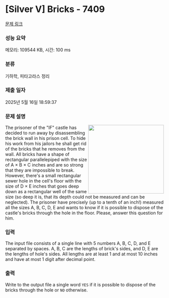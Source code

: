 # [Silver V] Bricks - 7409 

[문제 링크](https://www.acmicpc.net/problem/7409) 

### 성능 요약

메모리: 109544 KB, 시간: 100 ms

### 분류

기하학, 피타고라스 정리

### 제출 일자

2025년 5월 16일 18:59:37

### 문제 설명

<p><img alt="" src="https://upload.acmicpc.net/030893ee-9b26-463b-a16f-44df482b23e5/-/preview/" style="width: 240px; height: 219px; float: right;">The prisoner of the "IF" castle has decided to run away by disassembling the brick wall in his prison cell. To hide his work from his jailors he shall get rid of the bricks that he removes from the wall. All bricks have a shape of rectangular parallelepiped with the size of A × B × C inches and are so strong that they are impossible to break. However, there's a small rectangular sewer hole in the cell's floor with the size of D × E inches that goes deep down as a rectangular well of the same size (so deep it is, that its depth could not be measured and can be neglected). The prisoner have precisely (up to a tenth of an inch!) measured all the sizes A, B, C, D, E and wants to know if it is possible to dispose of the castle's bricks through the hole in the floor. Please, answer this question for him.</p>

### 입력 

 <p>The input file consists of a single line with 5 numbers A, B, C, D, and E separated by spaces. A, B, C are the lengths of brick's sides, and D, E are the lengths of hole's sides. All lengths are at least 1 and at most 10 inches and have at most 1 digit after decimal point.</p>

### 출력 

 <p>Write to the output file a single word <code>YES</code> if it is possible to dispose of the bricks through the hole or <code>NO</code> otherwise.</p>

